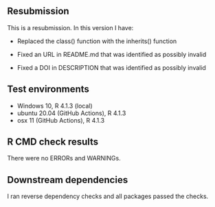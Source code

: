 ## Resubmission
This is a resubmission. In this version I have:

* Replaced the class() function with the inherits() function

* Fixed an URL in README.md that was identified as possibly invalid

* Fixed a DOI in DESCRIPTION that was identified as possibly invalid

## Test environments
* Windows 10, R 4.1.3 (local)
* ubuntu 20.04 (GitHub Actions), R 4.1.3
* osx 11 (GitHub Actions), R 4.1.3

## R CMD check results
There were no ERRORs and WARNINGs.

## Downstream dependencies
I ran reverse dependency checks and all packages passed the checks.